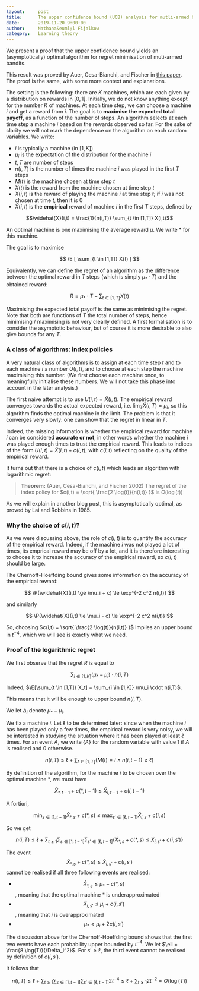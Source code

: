 ```yaml
---
layout:     post
title:      The upper confidence bound (UCB) analysis for mutli-armed bandits 
date:       2019-11-20 9:00:00
author:     Nathana&euml;l Fijalkow
category:   Learning theory
---
```


<script type="text/x-mathjax-config">
MathJax.Hub.Config({
  TeX: {
    Macros: {
      R: "{\\mathbb{R}}",
      Q: "{\\mathbb{Q}}",
      N: "{\\mathbb{N}}",
      Z: "{\\mathbb{Z}}",
      A: "{\\mathcal{A}}",
      B: "{\\mathcal{B}}",
      E: "{\\mathbb{E}}",
      P: "{\\mathbb{P}}",
    }
  }
});
</script>

<p class="intro"><span class="dropcap">W</span>e present a proof that the upper confidence bound yields an (asymptotically) optimal algorithm for regret minimisation of muti-armed bandits.</p>

This result was proved by Auer, Cesa-Bianchi, and Fischer in [this paper](http://homes.di.unimi.it/cesa-bianchi/Pubblicazioni/ml-02.pdf). The proof is the same, with some more context and explanations.

The setting is the following: there are $K$ machines, which are each given by a distribution on rewards in $[0,1]$.
Initially, we do not know anything except for the number $K$ of machines.
At each time step, we can choose a machine $i$ and get a reward from $i$. 
The goal is to **maximise the expected total payoff**, as a function of the number of steps.
An algorithm selects at each time step a machine $i$ based on the rewards observed so far. 
For the sake of clarity we will not mark the dependence on the algorithm on each random variables.
We write:
* $i$ is typically a machine (in $[1,K]$)
* $\mu_i$ is the expectation of the distribution for the machine $i$
* $t,T$ are number of steps
* $n(i,T)$ is the number of times the machine $i$ was played in the first $T$ steps
* $M(t)$ is the machine chosen at time step $t$
* $X(t)$ is the reward from the machine chosen at time step $t$
* $X(i,t)$ is the reward of playing the machine $i$ at time step $t$; if $i$ was not chosen at time $t$, then it is $0$
* $\widehat{X}(i,t)$ is the **empirical** reward of machine $i$ in the first $T$ steps, defined by

$$\widehat{X}(i,t) = \frac{1}{n(i,T)} \sum_{t \in [1,T]} X(i,t)$$

An optimal machine is one maximising the average reward $\mu$. We write $*$ for this machine.

The goal is to maximise

$$
\E [ \sum_{t \in [1,T]} X(t) ]
$$

Equivalently, we can define the regret of an algorithm 
as the difference between the optimal reward in $T$ steps (which is simply $\mu_* \cdot T$) and the obtained reward:

$$
R = \mu_* \cdot T - \sum_{t \in [1,T]} X(t)
$$

Maximising the expected total payoff is the same as minimising the regret.
Note that both are functions of $T$ the total number of steps, hence minimising / maximising is not very clearly defined.
A first formalisation is to consider the asymptotic behaviour, but of course it is more desirable to also give bounds for any $T$.

### A class of algorithms: index policies

A very natural class of algorithms is to assign at each time step $t$ and to each machine $i$ a number $U(i,t)$, 
and to choose at each step the machine maximising this number.
(We first choose each machine once, to meaningfully initialise these numbers. We will not take this phase into account in the later analysis.)

The first naive attempt is to use $U(i,t) = \widehat{X}(i,t)$.
The empirical reward converges towards the actual expected reward, i.e. $\lim_T \widehat{X}(i,T) = \mu_i$,
so this algorithm finds the optimal machine in the limit.
The problem is that it converges very slowly: one can show that the regret in linear in $T$.

Indeed, the missing information is whether the empirical reward for machine $i$ can be considered **accurate or not**, 
in other words whether the machine $i$ was played enough times to trust the empirical reward.
This leads to indices of the form $U(i,t) = \widehat{X}(i,t) + c(i,t)$, with $c(i,t)$ reflecting on the quality of the empirical reward.

It turns out that there is a choice of $c(i,t)$ which leads an algorithm with logarithmic regret:

> **Theorem:** (Auer, Cesa-Bianchi, and Fischer 2002)
The regret of the index policy for $c(i,t) = \sqrt{ \frac{2 \log(t)}{n(i,t)} }$ is $O(\log(t))$

As we will explain in another blog post, this is asymptotically optimal, as proved by Lai and Robbins in 1985.

### Why the choice of $c(i,t)$?

As we were discussing above, the role of $c(i,t)$ is to quantify the accuracy of the empirical reward.
Indeed, if the machine $i$ was not played a lot of times, its emprical reward may be off by a lot, 
and it is therefore interesting to choose it to increase the accuracy of the empirical reward, so $c(i,t)$ should be large.

The Chernoff-Hoeffding bound gives some information on the accuracy of the empirical reward:

$$
\P(\widehat{X}(i,t) \ge \mu_i + c) \le \exp^{-2 c^2 n(i,t)}
$$

and similarly

$$
\P(\widehat{X}(i,t) \le \mu_i - c) \le \exp^{-2 c^2 n(i,t)}
$$

So, choosing $c(i,t) = \sqrt{ \frac{2 \log(t)}{n(i,t)} }$ implies an upper bound in $t^{-4}$, which we will see is exactly what we need.

### Proof of the logarithmic regret

We first observe that the regret $R$ is equal to

$$
\sum_{i \in [1,K]} (\mu_* - \mu_i) \cdot n(i,T)
$$

Indeed, $\E[\sum_{t \in [1,T]} X_t] = \sum_{i \in [1,K]} \mu_i \cdot n(i,T)$.

This means that it will be enough to upper bound $n(i,T)$.

We let $\Delta_i$ denote $\mu_* - \mu_i$.

We fix a machine $i$. 
Let $\ell$ to be determined later: since when the machine $i$ has been played only a few times, the empirical reward is very noisy,
we will be interested in studying the situation where it has been played at least $\ell$ times.
For an event $A$, we write $\{A\}$ for the random variable with value $1$ if $A$ is realised and $0$ otherwise. 

$$
n(i,T) \le \ell + \sum_{t \in [1,T]} \{M(t) = i \wedge n(i,t-1) \ge \ell\}
$$

By definition of the algorithm, for the machine $i$ to be chosen over the optimal machine $*$, we must have

$$
\widehat{X}_{*,t-1} + c(*,t-1) \le \widehat{X}_{i,t-1} + c(i,t-1)
$$

A fortiori,

$$
\min_{s \in [1,t-1]} \widehat{X}_{*,s} + c(*,s) \le \max_{s' \in [\ell,t-1]} \widehat{X}_{i,s} + c(i,s)
$$

So we get

$$
n(i,T) \le \ell + \sum_{t \ge 1} \sum_{s \in [1,t-1]} \sum_{s' \in [\ell,t-1]} \{ \widehat{X}_{*,s} + c(*,s) \le \widehat{X}_{i,s'} + c(i,s') \}
$$

The event 
$$\widehat{X}_{*,s} + c(*,s) \le \widehat{X}_{i,s'} + c(i,s')$$ 
cannot be realised if all three following events are realised:
* $$\widehat{X}_{*,s} \le \mu_{*} - c(*,s)$$, meaning that the optimal machine $*$ is underapproximated
* $$\widehat{X}_{i,s'} \le \mu_i + c(i,s')$$, meaning that $i$ is overapproximated
* $$\mu_* < \mu_i + 2 c(i,s')$$

The discussion above for the Chernoff-Hoeffding bound shows that the first two events have each probability upper bounded by $t^{-4}$.
We let $\ell = \frac{8 \log(T)}{\Delta_i^2}$.
For $s' \ge \ell$, the third event cannot be realised by definition of $c(i,s')$.

It follows that

$$
n(i,T) \le \ell + \sum_{t \ge 1} \sum_{s \in [1,t-1]} \sum_{s' \in [\ell,t-1]} 2 t^{-4} \le \ell + \sum_{t \ge 1} 2 t^{-2} = O(\log(T))
$$

